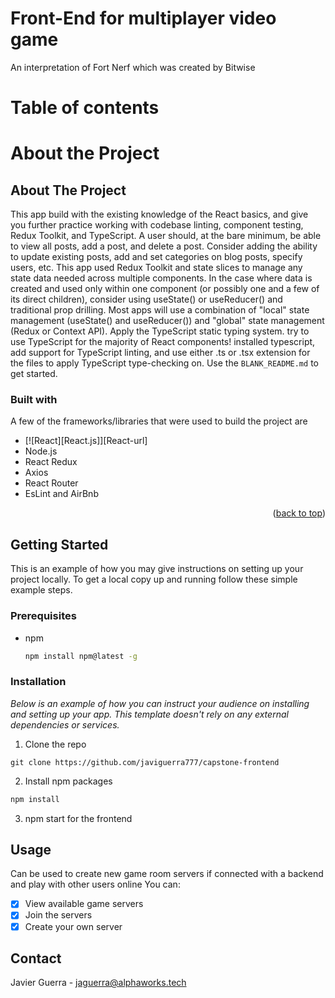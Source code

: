 # Front-End for multiplayer video game
An interpretation of Fort Nerf which was created by Bitwise

# Table of contents

# About the Project
## About The Project
This app build with the existing knowledge of the React basics, and give you further practice working with codebase linting, component testing, Redux Toolkit, and TypeScript. A user should, at the bare minimum, be able to view all posts, add a post, and delete a post. Consider adding the ability to update existing posts, add and set categories on blog posts, specify users, etc.
This app used Redux Toolkit and state slices to manage any state data needed across multiple components. In the case where data is created and used only within one component (or possibly one and a few of its direct children), consider using useState() or useReducer() and traditional prop drilling. Most apps will use a combination of "local" state management (useState() and useReducer()) and "global" state management (Redux or Context API).
Apply the TypeScript static typing system. try to use TypeScript for the majority of React components! installed typescript, add support for TypeScript linting, and use either .ts or .tsx extension for the files to apply TypeScript type-checking on.
Use the `BLANK_README.md` to get started.

### Built with
A few of the frameworks/libraries that were used to build the project are
* [![React][React.js]][React-url]
* Node.js
* React Redux 
* Axios
* React Router
* EsLint and AirBnb
<p align="right">(<a href="#readme-top">back to top</a>)</p>
<!-- ### wireframe
  ### Getting Started The App build out with simple wireframes using Figma.
<img width="328" alt="wire-frame-frontend" src=""> -->

## Getting Started
This is an example of how you may give instructions on setting up your project locally.
To get a local copy up and running follow these simple example steps.
### Prerequisites
* npm
  ```sh
  npm install npm@latest -g
  ```
### Installation
_Below is an example of how you can instruct your audience on installing and setting up your app. This template doesn't rely on any external dependencies or services._

1. Clone the repo
  ```she
  git clone https://github.com/javiguerra777/capstone-frontend
  ```
2. Install npm packages
  ```sh
  npm install
  ```
3. npm start for the frontend

## Usage
Can be used to create new game room servers if connected with a backend and play with other users online
You can:
- [x] View available game servers
- [x] Join the servers
- [x] Create your own server

## Contact
Javier Guerra - jaguerra@alphaworks.tech